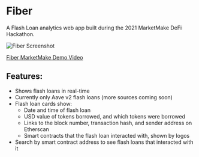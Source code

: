 # Fiber
A Flash Loan analytics web app built during the 2021 MarketMake DeFi Hackathon.

![Fiber Screenshot](/images/fiber-screenshot.jpg)

[Fiber MarketMake Demo Video](https://youtu.be/xmsVs8smzbU)

## Features:

- Shows flash loans in real-time
- Currently only Aave v2 flash loans (more sources coming soon)
- Flash loan cards show:
  - Date and time of flash loan
  - USD value of tokens borrowed, and which tokens were borrowed
  - Links to the block number, transaction hash, and sender address on Etherscan
  - Smart contracts that the flash loan interacted with, shown by logos
- Search by smart contract address to see flash loans that interacted with it
